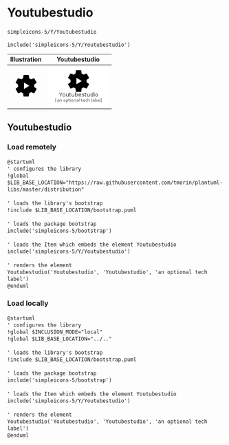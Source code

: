 # Youtubestudio


```text
simpleicons-5/Y/Youtubestudio
```

```text
include('simpleicons-5/Y/Youtubestudio')
```



| Illustration | Youtubestudio |
| :---: | :---: |
| ![illustration for Illustration](../../simpleicons-5/Y/Youtubestudio.png) | ![illustration for Youtubestudio](../../simpleicons-5/Y/Youtubestudio.Local.png) |




## Youtubestudio

### Load remotely
```plantuml
@startuml
' configures the library
!global $LIB_BASE_LOCATION="https://raw.githubusercontent.com/tmorin/plantuml-libs/master/distribution"

' loads the library's bootstrap
!include $LIB_BASE_LOCATION/bootstrap.puml

' loads the package bootstrap
include('simpleicons-5/bootstrap')

' loads the Item which embeds the element Youtubestudio
include('simpleicons-5/Y/Youtubestudio')

' renders the element
Youtubestudio('Youtubestudio', 'Youtubestudio', 'an optional tech label')
@enduml
```

### Load locally
```plantuml
@startuml
' configures the library
!global $INCLUSION_MODE="local"
!global $LIB_BASE_LOCATION="../.."

' loads the library's bootstrap
!include $LIB_BASE_LOCATION/bootstrap.puml

' loads the package bootstrap
include('simpleicons-5/bootstrap')

' loads the Item which embeds the element Youtubestudio
include('simpleicons-5/Y/Youtubestudio')

' renders the element
Youtubestudio('Youtubestudio', 'Youtubestudio', 'an optional tech label')
@enduml
```

